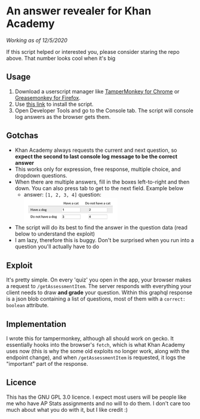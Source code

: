 # An answer revealer for Khan Academy

  *Working as of 12/5/2020* 

If this script helped or interested you, please consider staring the repo above. That number looks cool when it's big


## Usage
1. Download a userscript manager like [TamperMonkey for Chrome](https://chrome.google.com/webstore/detail/tampermonkey/dhdgffkkebhmkfjojejmpbldmpobfkfo?hl=en) or [Greasemonkey for Firefox](https://addons.mozilla.org/en-US/firefox/addon/greasemonkey/).
2. Use [this link](https://greasyfork.org/scripts/418155-khan-academy-bot/code/Khan%20Academy%20Bot.user.js) to install the script. 
3. Open Developer Tools and go to the Console tab. The script will console log answers as the browser gets them.

## Gotchas
- Khan Academy always requests the current and next question, so **expect the second to last console log message to be the correct answer**
- This works only for expression, free response, multiple choice, and dropdown questions.
- When there are multiple answers, fill in the boxes left-to-right and then down. You can also press tab to get to the next field. Example below
  - answer: `[1, 2, 3, 4]`  question: <img src="readme/multiple_free_response.png" width="250">
- The script will do its best to find the answer in the question data (read below to understand the exploit)
- I am lazy, therefore this is buggy. Don't be surprised when you run into a question you'll actually have to do

## Exploit
It's pretty simple. On every 'quiz' you open in the app, your browser makes a request to `/getAssessmentItem`. The server responds with everything your client needs to draw **and grade** your question. Within this graphql response is a json blob containing a list of questions, most of them with a `correct: boolean` attribute.

## Implementation
I wrote this for tampermonkey, although all should work on gecko. It essentially hooks into the browser's `fetch`, which is what Khan Academy uses now (this is why the some old exploits no longer work, along with the endpoint change), and when `/getAssessmentItem` is requested, it logs the "important" part of the response.

## Licence
This has the GNU GPL 3.0 licence. I expect most users will be people like me who have AP Stats assignments and no will to do them. I don't care too much about what you do with it, but I like credit :)
